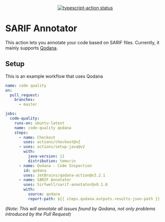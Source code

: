 <p align="center">
  <a href="https://github.com/actions/typescript-action/actions"><img alt="typescript-action status" src="https://github.com/actions/typescript-action/workflows/build-test/badge.svg"></a>
</p>

# SARIF Annotator

This action lets you annotate your code based on SARIF files. Currently, it mainly supports
[Qodana](https://www.jetbrains.com/help/qodana/qodana-sarif-output.html).

## Setup

This is an example workflow that uses Qodana

```yaml
name: code quality
on:
  pull_request:
    branches:
      - master

jobs:
  code-quality:
    runs-on: ubuntu-latest
    name: code-quality qodana
    steps:
      - name: Checkout
        uses: actions/checkout@v2
      - uses: actions/setup-java@v2
        with:
          java-version: 11
          distribution: temurin
      - name: Qodana - Code Inspection
        id: qodana
        uses: JetBrains/qodana-action@v3.2.1
      - name: SARIF Annotator
        uses: SirYwell/sarif-annotator@v0.1.0
        with:
          source: qodana
          report-path: ${{ steps.qodana.outputs.results-json-path }}
```
(*Note: This will annotate all issues found by Qodana, not only problems introduced by the Pull Request*)

